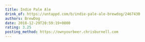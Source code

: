 ```yaml
---
title: Indie Pale Ale
drink_of: https://untappd.com/b/indie-pale-ale-brewdog/2467430
authors: BrewDog
date: 2018-12-29T20:59:19+0000
rating: 3.25
posting_method: https://ownyourbeer.chrisburnell.com
---
```

